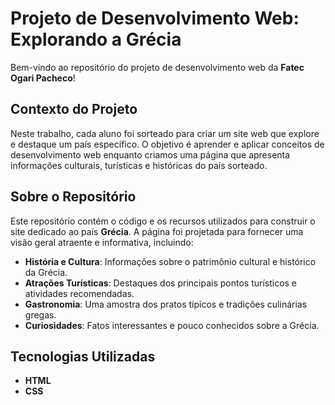 # Projeto de Desenvolvimento Web: Explorando a Grécia

Bem-vindo ao repositório do projeto de desenvolvimento web da **Fatec Ogari Pacheco**!

## Contexto do Projeto

Neste trabalho, cada aluno foi sorteado para criar um site web que explore e destaque um país específico. O objetivo é aprender e aplicar conceitos de desenvolvimento web enquanto criamos uma página que apresenta informações culturais, turísticas e históricas do país sorteado.

## Sobre o Repositório

Este repositório contém o código e os recursos utilizados para construir o site dedicado ao país **Grécia**. A página foi projetada para fornecer uma visão geral atraente e informativa, incluindo:

- **História e Cultura**: Informações sobre o patrimônio cultural e histórico da Grécia.
- **Atrações Turísticas**: Destaques dos principais pontos turísticos e atividades recomendadas.
- **Gastronomia**: Uma amostra dos pratos típicos e tradições culinárias gregas.
- **Curiosidades**: Fatos interessantes e pouco conhecidos sobre a Grécia.

## Tecnologias Utilizadas

- **HTML**
- **CSS**
